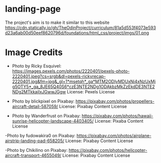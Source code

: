 # landing-page
The project's aim is to make it similar to this website https://cdn.statically.io/gh/TheOdinProject/curriculum/81a5d553f4073e593d23a6ab00d50eef8620796d/foundations/html_css/project/imgs/01.png

# Image Credits
- Photo by Ricky Esquivel: https://images.pexels.com/photos/2220401/pexels-photo-2220401.jpeg?cs=srgb&dl=pexels-rickyrecap-2220401.jpg&fm=jpg&_gl=1*msetqh*_ga*MTM2ODIyMDUxNi4xNzUxMjg5OTY5*_ga_8JE65Q40S6*czE3NTE2NDg1ODAkbzMkZzEkdDE3NTE2NDg2MTkkajIxJGwwJGgw
License: Pexels License

- Photo by blickpixel on Pixabay: https://pixabay.com/photos/propellers-aircraft-detail-587059/
License:    Pixabay Content License

- Photo by Wanderfrust on Pixabay: https://pixabay.com/photos/hawaii-sunrise-helicopter-landscape-4403405/
License:    Pixaba Content License

-Photo by fudowakira0 on Pixabay: https://pixabay.com/photos/airplane-airstrip-landing-pad-658205/
License: Pixabay Content License

-Photo by Chikilino on Pixabay: https://pixabay.com/photos/helicopter-aircraft-transport-4655049/
License: Pixabay Content License